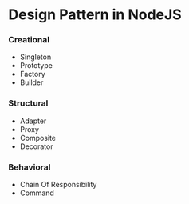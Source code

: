 # Design Pattern in NodeJS
### Creational
- Singleton
- Prototype
- Factory
- Builder
### Structural
- Adapter
- Proxy
- Composite
- Decorator
### Behavioral
- Chain Of Responsibility
- Command